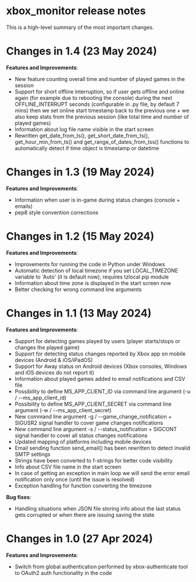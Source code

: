 # xbox_monitor release notes

This is a high-level summary of the most important changes. 

# Changes in 1.4 (23 May 2024)

**Features and Improvements**:

- New feature counting overall time and number of played games in the session
- Support for short offline interruption, so if user gets offline and online again (for example due to rebooting the console) during the next OFFLINE_INTERRUPT seconds (configurable in .py file, by default 7 mins) then we set online start timestamp back to the previous one + we also keep stats from the previous session (like total time and number of played games)
- Information about log file name visible in the start screen
- Rewritten get_date_from_ts(), get_short_date_from_ts(), get_hour_min_from_ts() and get_range_of_dates_from_tss() functions to automatically detect if time object is timestamp or datetime

# Changes in 1.3 (19 May 2024)

**Features and Improvements**:

- Information when user is in-game during status changes (console + emails)
- pep8 style convention corrections

# Changes in 1.2 (15 May 2024)

**Features and Improvements**:

- Improvements for running the code in Python under Windows
- Automatic detection of local timezone if you set LOCAL_TIMEZONE variable to 'Auto' (it is default now); requires tzlocal pip module
- Information about time zone is displayed in the start screen now
- Better checking for wrong command line arguments

# Changes in 1.1 (13 May 2024)

**Features and Improvements**:

- Support for detecting games played by users (player starts/stops or changes the played game)
- Support for detecting status changes reported by Xbox app on mobile devices (Android & iOS/iPadOS)
- Support for Away status on Android devices (Xbox consoles, Windows and iOS devices do not report it)
- Information about played games added to email notifications and CSV file 
- Possibility to define MS_APP_CLIENT_ID via command line argument (-u / --ms_app_client_id)
- Possibility to define MS_APP_CLIENT_SECRET via command line argument (-w / --ms_app_client_secret)
- New command line argument -g / --game_change_notification + SIGUSR2 signal handler to cover game changes notifications
- New command line argument -s / --status_notification + SIGCONT signal handler to cover all status changes notifications
- Updated mapping of platforms including mobile devices
- Email sending function send_email() has been rewritten to detect invalid SMTP settings
- Strings have been converted to f-strings for better code visibility
- Info about CSV file name in the start screen
- In case of getting an exception in main loop we will send the error email notification only once (until the issue is resolved)
- Exception handling for function converting the timezone

**Bug fixes**:

- Handling situations when JSON file storing info about the last status gets corrupted or when there are issuing saving the state

# Changes in 1.0 (27 Apr 2024)

**Features and Improvements**:

- Switch from global authentication performed by xbox-authenticate tool to OAuth2 auth functionality in the code
